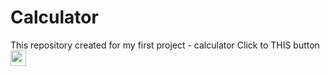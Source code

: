# Calculator
This repository created for my first project  - calculator
Click to THIS button [<img src="https://s18955.pcdn.co/wp-content/uploads/2018/02/github.png" width="25"/>](https://github.com/user/repository/subscription)
